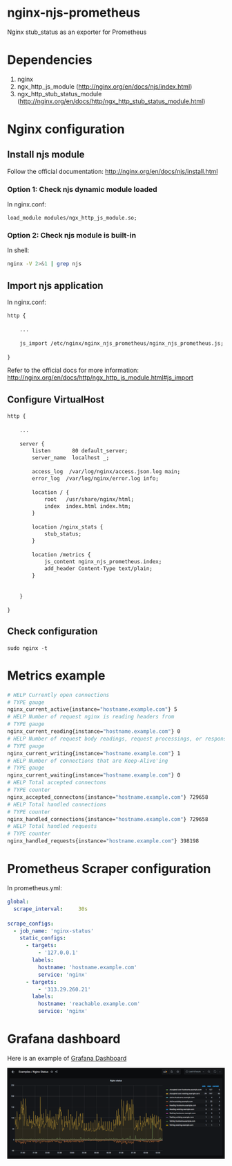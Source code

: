 # nginx-njs-prometheus

Nginx stub_status as an exporter for Prometheus

# Dependencies

1. nginx
2. ngx_http_js_module (http://nginx.org/en/docs/njs/index.html)
3. ngx_http_stub_status_module (http://nginx.org/en/docs/http/ngx_http_stub_status_module.html)

# Nginx configuration

## Install njs module

Follow the official documentation:
http://nginx.org/en/docs/njs/install.html

### Option 1: Check njs dynamic module loaded

In nginx.conf:
```nginx
load_module modules/ngx_http_js_module.so;
```

### Option 2: Check njs module is built-in

In shell:
```bash
nginx -V 2>&1 | grep njs
```

## Import njs application

In nginx.conf:
```nginx
http {

    ...

    js_import /etc/nginx/nginx_njs_prometheus/nginx_njs_prometheus.js;

}
```

Refer to the official docs for more information: 
http://nginx.org/en/docs/http/ngx_http_js_module.html#js_import

## Configure VirtualHost

```nginx
http {

    ...

    server {
        listen       80 default_server;
        server_name  localhost _;

        access_log  /var/log/nginx/access.json.log main;
        error_log  /var/log/nginx/error.log info;

        location / {
            root   /usr/share/nginx/html;
            index  index.html index.htm;
        }

        location /nginx_stats {
            stub_status;
        }

        location /metrics {
            js_content nginx_njs_prometheus.index;
            add_header Content-Type text/plain;
        }


    }

}
```

## Check configuration

```
sudo nginx -t
```

# Metrics example

```bash
# HELP Currently open connections
# TYPE gauge
nginx_current_active{instance="hostname.example.com"} 5
# HELP Number of request nginx is reading headers from
# TYPE gauge
nginx_current_reading{instance="hostname.example.com"} 0
# HELP Number of request body readings, request processings, or response writings
# TYPE gauge
nginx_current_writing{instance="hostname.example.com"} 1
# HELP Number of connections that are Keep-Alive'ing
# TYPE gauge
nginx_current_waiting{instance="hostname.example.com"} 0
# HELP Total accepted connectons
# TYPE counter
nginx_accepted_connectons{instance="hostname.example.com"} 729658
# HELP Total handled connections
# TYPE counter
nginx_handled_connections{instance="hostname.example.com"} 729658
# HELP Total handled requests
# TYPE counter
nginx_handled_requests{instance="hostname.example.com"} 398198
```

# Prometheus Scraper configuration

In prometheus.yml:

```yaml
global:
  scrape_interval:     30s

scrape_configs:
  - job_name: 'nginx-status'
    static_configs:
      - targets:
          - '127.0.0.1'
        labels:
          hostname: 'hostname.example.com'
          service: 'nginx'
      - targets:
          - '313.29.260.21'
        labels:
          hostname: 'reachable.example.com'
          service: 'nginx'

```

# Grafana dashboard

Here is an example of [Grafana Dashboard](nginx_njs_prometheus_dashboard.json)

![Alt text](/docs/grafana_example_1.png?raw=true "Grafana example")
